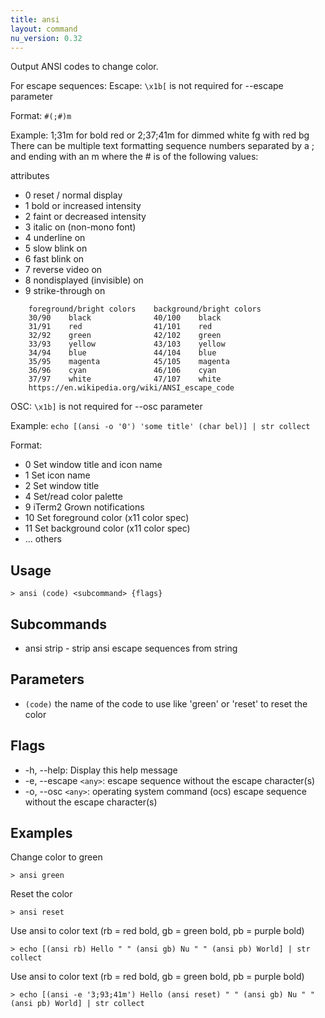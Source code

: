 ```yaml
---
title: ansi
layout: command
nu_version: 0.32
---
```


Output ANSI codes to change color.

For escape sequences:
Escape: `\x1b[` is not required for --escape parameter

Format: `#(;#)m`

Example: 1;31m for bold red or 2;37;41m for dimmed white fg with red bg
There can be multiple text formatting sequence numbers
separated by a ; and ending with an m where the # is of the
following values:

attributes

- 0 reset / normal display
- 1 bold or increased intensity
- 2 faint or decreased intensity
- 3 italic on (non-mono font)
- 4 underline on
- 5 slow blink on
- 6 fast blink on
- 7 reverse video on
- 8 nondisplayed (invisible) on
- 9 strike-through on

```
    foreground/bright colors    background/bright colors
    30/90    black              40/100    black
    31/91    red                41/101    red
    32/92    green              42/102    green
    33/93    yellow             43/103    yellow
    34/94    blue               44/104    blue
    35/95    magenta            45/105    magenta
    36/96    cyan               46/106    cyan
    37/97    white              47/107    white
    https://en.wikipedia.org/wiki/ANSI_escape_code
```

OSC: `\x1b]` is not required for --osc parameter

Example: `echo [(ansi -o '0') 'some title' (char bel)] | str collect`

Format:

- 0 Set window title and icon name
- 1 Set icon name
- 2 Set window title
- 4 Set/read color palette
- 9 iTerm2 Grown notifications
- 10 Set foreground color (x11 color spec)
- 11 Set background color (x11 color spec)
- ... others

## Usage

```shell
> ansi (code) <subcommand> {flags}
```

## Subcommands

- ansi strip - strip ansi escape sequences from string

## Parameters

- `(code)` the name of the code to use like 'green' or 'reset' to reset the color

## Flags

- -h, --help: Display this help message
- -e, --escape `<any>`: escape sequence without the escape character(s)
- -o, --osc `<any>`: operating system command (ocs) escape sequence without the escape character(s)

## Examples

Change color to green

```shell
> ansi green
```

Reset the color

```shell
> ansi reset
```

Use ansi to color text (rb = red bold, gb = green bold, pb = purple bold)

```shell
> echo [(ansi rb) Hello " " (ansi gb) Nu " " (ansi pb) World] | str collect
```

Use ansi to color text (rb = red bold, gb = green bold, pb = purple bold)

```shell
> echo [(ansi -e '3;93;41m') Hello (ansi reset) " " (ansi gb) Nu " " (ansi pb) World] | str collect
```
